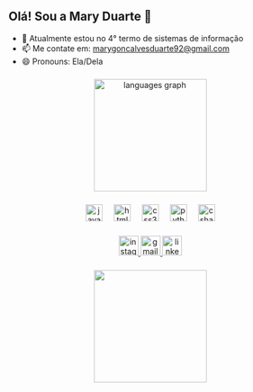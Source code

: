## Olá! Sou a Mary Duarte 🤗

- 🌱 Atualmente estou no 4° termo de sistemas de informação
- 📫 Me contate em: marygoncalvesduarte92@gmail.com
- 😄 Pronouns: Ela/Dela

###

<div align="center">
  
  <img height="200em" src="https://github-readme-stats.vercel.app/api/top-langs?username=maryduarteg&locale=en&hide_title=false&layout=compact&card_width=320&langs_count=5&theme=dracula&hide_border=false" height="150" alt="languages graph"  />
</div>

###

<div align="center">
  <img src="https://cdn.jsdelivr.net/gh/devicons/devicon/icons/javascript/javascript-original.svg" height="30" alt="javascript logo"  />
  <img width="12" />
  <img src="https://cdn.jsdelivr.net/gh/devicons/devicon/icons/html5/html5-original.svg" height="30" alt="html5 logo"  />
  <img width="12" />
  <img src="https://cdn.jsdelivr.net/gh/devicons/devicon/icons/css3/css3-original.svg" height="30" alt="css3 logo"  />
  <img width="12" />
  <img src="https://cdn.jsdelivr.net/gh/devicons/devicon/icons/python/python-original.svg" height="30" alt="python logo"  />
  <img width="12" />
  <img src="https://cdn.jsdelivr.net/gh/devicons/devicon/icons/csharp/csharp-original.svg" height="30" alt="csharp logo"  />
</div>

###
<div align="center">
  <a href="https://www.instagram.com/duarttemary_/?__d=11" target="_blank">
    <img src="https://img.shields.io/static/v1?message=Instagram&logo=instagram&label=&color=E4405F&logoColor=white&labelColor=&style=for-the-badge" height="35" alt="instagram logo"  />  
   </a>
    <a href="mailto:marygoncalvesduarte92@gmail.com" target="_blank">
     <img src="https://img.shields.io/static/v1?message=Gmail&logo=gmail&label=&color=D14836&logoColor=white&labelColor=&style=for-the-badge" height="35" alt="gmail logo"  /> 
    </a>
  <a href="https://www.linkedin.com/in/mary-duarte-ab4273303/" target="_blank">
    <img src="https://img.shields.io/static/v1?message=LinkedIn&logo=linkedin&label=&color=0077B5&logoColor=white&labelColor=&style=for-the-badge" height="35" alt="linkedin logo"  />
    </a>
</div>

###
<div align="center">
  <img height="200" src="https://c.tenor.com/yWdIP4we0WoAAAAd/tenor.gif"  />
</div>

